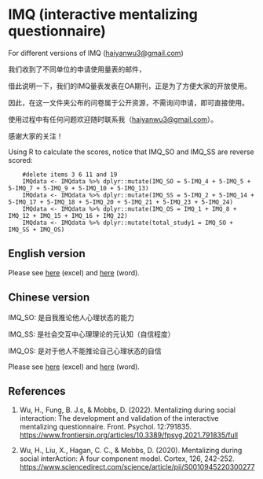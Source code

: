 # IMQ (interactive mentalizing questionnaire)

For different versions of IMQ (haiyanwu3@gmail.com)

我们收到了不同单位的申请使用量表的邮件，

借此说明一下，我们的IMQ量表发表在OA期刊，正是为了方便大家的开放使用。

因此，在这一文件夹公布的问卷属于公开资源，不需询问申请，即可直接使用。

使用过程中有任何问题欢迎随时联系我（haiyanwu3@gmail.com）。

感谢大家的关注！

Using R to calculate the scores, notice that IMQ_SO and IMQ_SS are reverse scored:

        #delete items 3 6 11 and 19
        IMQdata <- IMQdata %>% dplyr::mutate(IMQ_SO = 5-IMQ_4 + 5-IMQ_5 + 5-IMQ_7 + 5-IMQ_9 + 5-IMQ_10 + 5-IMQ_13)
        IMQdata <- IMQdata %>% dplyr::mutate(IMQ_SS = 5-IMQ_2 + 5-IMQ_14 + 5-IMQ_17 + 5-IMQ_18 + 5-IMQ_20 + 5-IMQ_21 + 5-IMQ_23 + 5-IMQ_24)
        IMQdata <- IMQdata %>% dplyr::mutate(IMQ_OS = IMQ_1 + IMQ_8 + IMQ_12 + IMQ_15 + IMQ_16 + IMQ_22)
        IMQdata <- IMQdata %>% dplyr::mutate(total_study1 = IMQ_SO + IMQ_SS + IMQ_OS)

## English version 

Please see [here](https://github.com/andlab-um/IMQ/blob/main/IMQ_EN.xlsx) (excel) and [here](https://github.com/andlab-um/IMQ/blob/main/IMQ_EN.docx) (word).

## Chinese version

IMQ_SO: 是自我推论他人心理状态的能力

IMQ_SS: 是社会交互中心理理论的元认知（自信程度）

IMQ_OS: 是对于他人不能推论自己心理状态的自信

Please see [here](https://github.com/andlab-um/IMQ/blob/main/IMQ_CN.xlsx) (excel) and [here](https://github.com/andlab-um/IMQ/blob/main/IMQ_CN.docx) (word).

## References
1. Wu, H., Fung, B. J.s, & Mobbs, D. (2022). Mentalizing during social interaction: The development and validation of the interactive mentalizing questionnaire. Front. Psychol. 12:791835. https://www.frontiersin.org/articles/10.3389/fpsyg.2021.791835/full

2. Wu, H., Liu, X., Hagan, C. C., & Mobbs, D. (2020). Mentalizing during social interAction: A four component model. Cortex, 126, 242-252.
https://www.sciencedirect.com/science/article/pii/S0010945220300277

